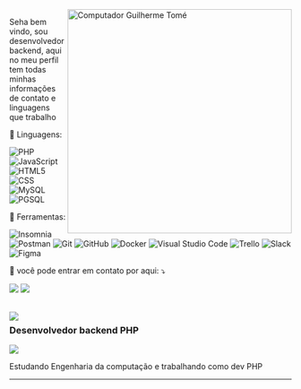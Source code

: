 <img src="https://raw.githubusercontent.com/MicaelliMedeiros/micaellimedeiros/master/image/computer-illustration.png" min-width="400px" max-width="400px" width="400px" align="right" alt="Computador Guilherme Tomé">

<p align="left"> 
  Seha bem vindo, sou desenvolvedor backend, aqui no meu perfil tem todas minhas informações de contato e linguagens que trabalho
</p>

<p align="left">
  🦄 Linguagens:
  
  ![PHP](https://img.shields.io/badge/-PHP-333333?style=flat&logo=PHP&logoColor=00599C)
  ![JavaScript](https://img.shields.io/badge/-JavaScript-333333?style=flat&logo=javascript)
  ![HTML5](https://img.shields.io/badge/-HTML5-333333?style=flat&logo=HTML5)
  ![CSS](https://img.shields.io/badge/-CSS-333333?style=flat&logo=CSS3&logoColor=1572B6)
  ![MySQL](https://img.shields.io/badge/-MySQL-333333?style=flat&logo=mysql)
  ![PGSQL](https://img.shields.io/badge/-PGSQL-333333?style=flat&logo=postgresql&logoColor=007ACC)
</p>

<p align="left">
  💼 Ferramentas:
  
  ![Insomnia](https://img.shields.io/badge/-Insomnia-333333?style=flat&logo=insomnia)
  ![Postman](https://img.shields.io/badge/-Postman-333333?style=flat&logo=postman)
  ![Git](https://img.shields.io/badge/-Git-333333?style=flat&logo=git)
  ![GitHub](https://img.shields.io/badge/-GitHub-333333?style=flat&logo=github)
  ![Docker](https://img.shields.io/badge/-Docker-333333?style=flat&logo=docker)
  ![Visual Studio Code](https://img.shields.io/badge/-Visual%20Studio%20Code-333333?style=flat&logo=visual-studio-code&logoColor=007ACC)
  ![Trello](https://img.shields.io/badge/-Trello-333333?style=flat&logo=trello&logoColor=007ACC)
  ![Slack](https://img.shields.io/badge/-Slack-333333?style=flat&logo=slack&logoColor=FFFFFF)
  ![Figma](https://img.shields.io/badge/-Figma-333333?style=flat&logo=figma&logoColor=007ACC)
</p>

<p align="left">
  💌 você pode entrar em contato por aqui: ⤵️
</p>

<p align="left">
  <a href="#" alt="Linkedin">
  <img src="https://img.shields.io/badge/-Linkedin-0e76a8?style=flat-square&logo=Linkedin&logoColor=white&link=https://www.linkedin.com/in/guilherme-tome-dos-reis-developer/" /></a>

  <a href="#" alt="WhatsApp">
  <img src="https://img.shields.io/badge/-WhatsApp-25d366?style=flat-square&labelColor=25d366&logo=whatsapp&logoColor=white&link=https://api.whatsapp.com/send?phone=5511971512519&text=Ol%C3%A1%2C%20acabei%20de%20pegar%20seu%20contato%20pelo%20GitHub"/></a>

</p>  

<br>

<img align='left' src="https://github-readme-stats.vercel.app/api?username=GuilhermeTome&show_icons=true&title_color=783c00&text_color=af552e&icon_color=783c00&bg_color=f8efd4&cache_seconds=2300">

### Desenvolvedor backend PHP

<img src="https://img.shields.io/static/v1?label=Overview&message=GuilhermeTome&color=f8efd4&style=for-the-badge&logo=GitHub">

<p>
Estudando Engenharia da computação e trabalhando como dev PHP


</p>
<hr>
